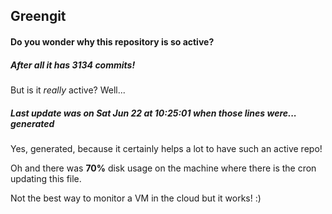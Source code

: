 ## Greengit

#### Do you wonder why this repository is so active?

##### After all it has 3134 commits!

But is it *really* active? Well...

##### Last update was on Sat Jun 22 at 10:25:01 when those lines were... generated

Yes, generated, because it certainly helps a lot to have such an active repo!

Oh and there was **70%** disk usage on the machine
where there is the cron updating this file.

Not the best way to monitor a VM in the cloud but it works! :)
